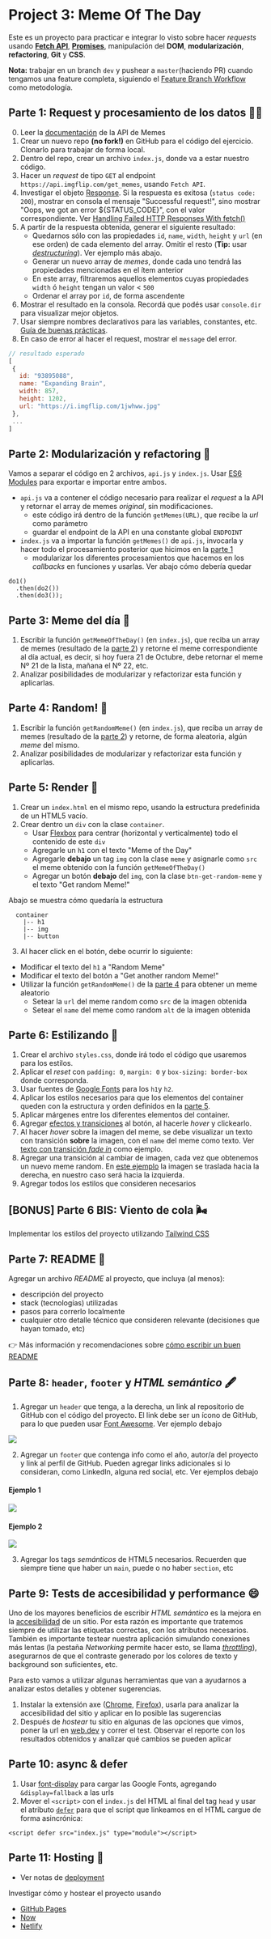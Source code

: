 # Project 3: Meme Of The Day

Este es un proyecto para practicar e integrar lo visto sobre hacer _requests_ usando **[Fetch API](https://developer.mozilla.org/en-US/docs/Web/API/Fetch_API/Using_Fetch)**, **[Promises](https://developer.mozilla.org/en-US/docs/Web/JavaScript/Guide/Using_promises)**, manipulación del **DOM**, **modularización**, **refactoring**, **Git** y **CSS**.

**Nota:** trabajar en un branch `dev` y pushear a `master`(haciendo PR) cuando tengamos una feature completa, siguiendo el [Feature Branch Workflow](https://www.atlassian.com/git/tutorials/comparing-workflows/feature-branch-workflow) como metodología.

## Parte 1: Request y procesamiento de los datos 🕵️‍♀️

0. Leer la [documentación](https://api.imgflip.com/) de la API de Memes
1. Crear un nuevo repo **(no fork!)** en GitHub para el código del ejercicio. Clonarlo para trabajar de forma local.
2. Dentro del repo, crear un archivo `index.js`, donde va a estar nuestro código.
3. Hacer un _request_ de tipo `GET` al endpoint `https://api.imgflip.com/get_memes`, usando `Fetch API`.
4. Investigar el objeto [Response](https://developer.mozilla.org/en-US/docs/Web/API/Response). Si la respuesta es exitosa (`status code: 200`), mostrar en consola el mensaje "Successful request!", sino mostrar "Oops, we got an error ${STATUS_CODE}", con el valor correspondiente. Ver [Handling Failed HTTP Responses With fetch()
](https://www.tjvantoll.com/2015/09/13/fetch-and-errors/)
5. A partir de la respuesta obtenida, generar el siguiente resultado:
    - Quedarnos sólo con las propiedades `id`, `name`, `width`, `height` y `url` (en ese orden) de cada elemento del array. Omitir el resto (**Tip:** usar [_destructuring_](https://github.com/undefinedschool/notes-es6-destructuring-notes)). Ver ejemplo más abajo.
    - Generar un nuevo array de _memes_, donde cada uno tendrá las propiedades mencionadas en el ítem anterior
    - En este array, filtraremos aquellos elementos cuyas propiedades `width` ó `height` tengan un valor < `500`
    - Ordenar el array por `id`, de forma ascendente
5. Mostrar el resultado en la consola. Recordá que podés usar `console.dir` para visualizar mejor objetos.
6. Usar siempre nombres declarativos para las variables, constantes, etc. [Guía de buenas prácticas](https://github.com/undefinedschool/best-practices).
7. En caso de error al hacer el request, mostrar el `message` del error.

```js
// resultado esperado
[
 {
   id: "93895088",
   name: "Expanding Brain",
   width: 857,
   height: 1202,
   url: "https://i.imgflip.com/1jwhww.jpg"
 },
 ...
]
```

## Parte 2: Modularización y refactoring 🛀

Vamos a separar el código en 2 archivos, `api.js` y `index.js`. Usar [ES6 Modules](https://github.com/undefinedschool/es6-modules/) para exportar e importar entre ambos.

- `api.js` va a contener el código necesario para realizar el _request_ a la API y retornar el array de memes _original_, sin modificaciones. 
  - este código irá dentro de la función `getMemes(URL)`, que recibe la _url_ como parámetro
  - guardar el endpoint de la API en una constante global `ENDPOINT`
- `index.js` va a importar la función `getMemes()` de `api.js`, invocarla y hacer todo el procesamiento posterior que hicimos en la [parte 1](#parte-1-request-y-procesamiento-de-los-datos)
  - modularizar los diferentes procesamientos que hacemos en los _callbacks_ en funciones y usarlas. Ver abajo cómo debería quedar

```
do1()
  .then(do2())
  .then(do3());
```

## Parte 3: Meme del día 📆

1. Escribir la función `getMemeOfTheDay()` (en `index.js`), que reciba un array de memes (resultado de la [parte 2](#parte-2-modularizar-y-refactorizar)) y retorne el meme correspondiente al día actual, es decir, si hoy fuera 21 de Octubre, debe retornar el meme Nº 21 de la lista, mañana el Nº 22, etc.
2. Analizar posibilidades de modularizar y refactorizar esta función y aplicarlas.

## Parte 4: Random! 🎰

1. Escribir la función `getRandomMeme()` (en `index.js`), que reciba un array de memes (resultado de la [parte 2](#parte-2-modularizar-y-refactorizar)) y retorne, de forma aleatoria, algún _meme_ del mismo.
2. Analizar posibilidades de modularizar y refactorizar esta función y aplicarlas.

## Parte 5: Render 👀

1. Crear un `index.html` en el mismo repo, usando la estructura predefinida de un HTML5 vacío.
2. Crear dentro un `div` con la clase `container`.
   - Usar [Flexbox](https://www.youtube.com/watch?v=JJSoEo8JSnc) para centrar (horizontal y verticalmente) todo el contenido de este `div`
   - Agregarle un `h1` con el texto "Meme of the Day"
   - Agregarle **debajo** un tag `img` con la clase `meme` y asignarle como `src` el meme obtenido con la función `getMemeOfTheDay()`
   - Agregar un botón **debajo** del `img`, con la clase `btn-get-random-meme` y el texto "Get random Meme!"

Abajo se muestra cómo quedaría la estructura

```
  container
    |-- h1
    |-- img
    |-- button
```

3. Al hacer click en el botón, debe ocurrir lo siguiente:
  - Modificar el texto del `h1` a "Random Meme"
  - Modificar el texto del botón a "Get another random Meme!"
  - Utilizar la función `getRandomMeme()` de la [parte 4](#parte-4-random) para obtener un meme aleatorio
    - Setear la `url` del meme random como `src` de la imagen obtenida
    - Setear el `name` del meme como random `alt` de la imagen obtenida

## Parte 6: Estilizando 💅

1. Crear el archivo `styles.css`, donde irá todo el código que usaremos para los estilos.
2. Aplicar el _reset_ con `padding: 0`, `margin: 0` y `box-sizing: border-box` donde corresponda.
3. Usar fuentes de [Google Fonts](https://fonts.google.com/) para los `h1`y `h2`.
4. Aplicar los estilos necesarios para que los elementos del container queden con la estructura y orden definidos en la [parte 5](#parte-5-render).
5. Aplicar márgenes entre los diferentes elementos del container.
6. Agregar [efectos y transiciones](https://dev.to/webdeasy/top-20-css-buttons-animations-f41) al botón, al hacerle _hover_ y clickearlo.
7. Al hacer _hover_ sobre la imagen del meme, se debe visualizar un texto con transición **sobre** la imagen, con el `name` del meme como texto. Ver [texto con transición _fade in_](https://www.w3schools.com/howto/howto_css_image_overlay.asp) como ejemplo. 
8. Agregar una transición al cambiar de imagen, cada vez que obtenemos un nuevo meme random. En [este ejemplo](http://jsfiddle.net/mhRec/2/) la imagen se traslada hacia la derecha, en nuestro caso será hacia la izquierda.
10. Agregar todos los estilos que consideren necesarios

## [BONUS] Parte 6 BIS: Viento de cola 🌬

Implementar los estilos del proyecto utilizando [Tailwind CSS](https://github.com/undefinedschool/notes-tailwind-css/)

## Parte 7: README 📝

Agregar un archivo *README* al proyecto, que incluya (al menos):

- descripción del proyecto
- stack (tecnologías) utilizadas
- pasos para correrlo localmente
- cualquier otro detalle técnico que consideren relevante (decisiones que hayan tomado, etc)

👉 Más información y recomendaciones sobre [cómo escribir un buen README](https://bulldogjob.com/news/449-how-to-write-a-good-readme-for-your-github-project)

## Parte 8: `header`, `footer` y _HTML semántico_ 🖋️

1. Agregar un `header` que tenga, a la derecha, un link al repositorio de GitHub con el código del proyecto. El link debe ser un ícono de GitHub, para lo que pueden usar [Font Awesome](https://fontawesome.com/). Ver ejemplo debajo

![](https://i.imgur.com/WMthd4P.png)

2. Agregar un `footer` que contenga info como el año, autor/a del proyecto y link al perfil de GitHub. Pueden agregar links adicionales si lo consideran, como LinkedIn, alguna red social, etc. Ver ejemplos debajo

#### Ejemplo 1

![](https://i.imgur.com/ysWEGS5.png)

#### Ejemplo 2

![](https://i.imgur.com/bfAwRND.png)

3. Agregar los tags _semánticos_ de HTML5 necesarios. Recuerden que siempre tiene que haber un `main`, puede o no haber `section`, etc

## Parte 9: Tests de accesibilidad y performance 😄

Uno de los mayores beneficios de escribir _HTML semántico_ es la mejora en la [accesibilidad](https://www.youtube.com/watch?v=gQIKQO41pME) de un sitio. Por esta razón es importante que tratemos siempre de utilizar las etiquetas correctas, con los atributos necesarios. También es importante testear nuestra aplicación simulando conexiones más lentas (la pestaña _Networking_ permite hacer esto, se llama [_throttling_](https://en.wikipedia.org/wiki/Bandwidth_throttling)), asegurarnos de que el contraste generado por los colores de texto y background son suficientes, etc.

Para esto vamos a utilizar algunas herramientas que van a ayudarnos a analizar estos detalles y obtener sugerencias.

1. Instalar la extensión axe ([Chrome](https://chrome.google.com/webstore/detail/axe-web-accessibility-tes/lhdoppojpmngadmnindnejefpokejbdd?hl=en-US), [Firefox](https://addons.mozilla.org/en-US/firefox/addon/axe-devtools/)), usarla para analizar la accesibilidad del sitio y aplicar en lo posible las sugerencias
2. Después de _hostear_ tu sitio en algunas de las opciones que vimos, poner la url en [web.dev](https://web.dev/measure/) y correr el test. Observar el reporte con los resultados obtenidos y analizar qué cambios se pueden aplicar

## Parte 10: async & defer

1. Usar [font-display](https://scotch.io/bar-talk/google-fonts-now-supports-font-display) para cargar las Google Fonts, agregando `&display=fallback` a las urls
2. Mover el `<script>` con el `index.js` del HTML al final del tag `head` y usar el atributo [`defer`](https://flaviocopes.com/javascript-async-defer/) para que el script que linkeamos en el HTML cargue de forma asincrónica:

`<script defer src="index.js" type="module"></script>`

## Parte 11: Hosting 🚀

- Ver notas de [deployment](https://github.com/undefinedschool/notes-deployment/)

Investigar cómo y hostear el proyecto usando 
  - [GitHub Pages](https://pages.github.com/)
  - [Now](https://zeit.co/github)
  - [Netlify](https://www.netlify.com/)
  
